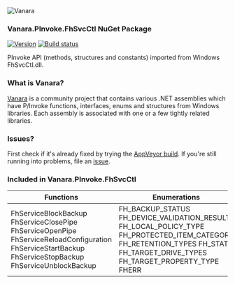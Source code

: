 ﻿![Vanara](https://raw.githubusercontent.com/dahall/Vanara/master/docs/icons/VanaraHeading.png)
### **Vanara.PInvoke.FhSvcCtl NuGet Package**
[![Version](https://img.shields.io/nuget/v/Vanara.PInvoke.FhSvcCtl?label=NuGet&style=flat-square)](https://github.com/dahall/Vanara/releases)
[![Build status](https://img.shields.io/appveyor/build/dahall/vanara?label=AppVeyor%20build&style=flat-square)](https://ci.appveyor.com/project/dahall/vanara)

PInvoke API (methods, structures and constants) imported from Windows FhSvcCtl.dll.

### **What is Vanara?**

[Vanara](https://github.com/dahall/Vanara) is a community project that contains various .NET assemblies which have P/Invoke functions, interfaces, enums and structures from Windows libraries. Each assembly is associated with one or a few tightly related libraries.

### **Issues?**

First check if it's already fixed by trying the [AppVeyor build](https://ci.appveyor.com/nuget/vanara-prerelease).
If you're still running into problems, file an [issue](https://github.com/dahall/Vanara/issues).

### **Included in Vanara.PInvoke.FhSvcCtl**

Functions | Enumerations | Structures | Interfaces
--- | --- | --- | ---
FhServiceBlockBackup FhServiceClosePipe FhServiceOpenPipe FhServiceReloadConfiguration FhServiceStartBackup FhServiceStopBackup FhServiceUnblockBackup    | FH_BACKUP_STATUS FH_DEVICE_VALIDATION_RESULT FH_LOCAL_POLICY_TYPE FH_PROTECTED_ITEM_CATEGORY FH_RETENTION_TYPES FH_STATE FH_TARGET_DRIVE_TYPES FH_TARGET_PROPERTY_TYPE FHERR  | FH_SERVICE_PIPE_HANDLE          | IFhConfigMgr IFhReassociation IFhScopeIterator IFhTarget      
